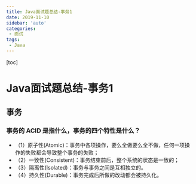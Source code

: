 ```yaml
---
title: Java面试题总结-事务1
date: 2019-11-10
sidebar: 'auto'
categories:
 - 面试
tags:
 - Java
---
```


[toc]

# Java面试题总结-事务1

## 事务

### 事务的 ACID 是指什么，事务的四个特性是什么？

* （1）原子性(Atomic)：事务中各项操作，要么全做要么全不做，任何一项操作的失败都会导致整个事务的失败；
* （2）一致性(Consistent)：事务结束前后，整个系统的状态是一致的；
* （3）隔离性(Isolated)：事务与事务之间是互相独立的。
* （4）持久性(Durable)：事务完成后所做的改动都会被持久化。

